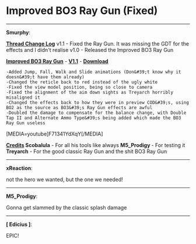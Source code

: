 # Improved BO3 Ray Gun (Fixed)


---
<strong>Smurphy</strong>:

<strong><span style="text-decoration: underline">Thread Change Log</span></strong>
   v1.1
          - Fixed the Ray Gun. It was missing the GDT for the effects and I didn&#39;t realise
   v1.0
          - Released the Improved BO3 Ray Gun

<strong><span style="text-decoration: underline">Improved BO3 Ray Gun</span></strong> - <strong><span style="text-decoration: underline">V1.1</span></strong> - <a href="https://mega.nz/file/3sVDAYiB#8VLmWqFkfoDObcKA2hb94kFr00GOEoOrjircf8XjaAQ"><strong>Download</strong></a>

    -Added Jump, Fall, Walk and Slide animations (Don&#39;t know why it doesn&#39;t have them already)
    -Changed the reticle back to red instead of the ugly white
    -Fixed the view model position, being so close to camera
    -Fixed the alignment of the aim down sights as Treyarch horribly misaligned it
    -Changed the effects back to how they were in preview COD&#39;s, using BO2 as the source as BO3&#39;s Ray Gun effects are awful
    -Doubled the damage to compensate for the balance change, with Double Tap II and Alternate Ammo Type&#39;s being added which made the BO3 Ray Gun useless

[MEDIA=youtube]F71341YdXqY[/MEDIA]

<strong><span style="text-decoration: underline">Credits</span>
Scobalula</strong> - For all his tools like always
<strong>M5_Prodigy </strong>- For testing it
<strong>Treyarch</strong> - For the good classic Ray Gun and the shit BO3 Ray Gun

---
<strong>xReaction</strong>:

not the hero we wanted, but the one we needed!

---
<strong>M5_Prodigy</strong>:

Gonna get slammed by the classic splash damage

---
<strong>[ Edicius ]</strong>:

EPIC!
